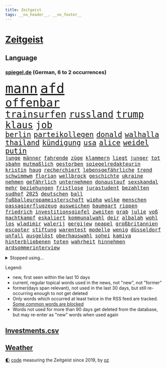 ```yaml
---
title: Zeitgeist
tags: __no_header__, __no_footer__
---
```


# [Zeitgeist](https://oliz.io/zeitgeist/)

## Language

<h3><a href="https://www.spiegel.de" target="_blank">spiegel.de</a> (German, 6 to 2 occurrences)</h3>
<p style="font-family:monospace">
<span style="font-size:32pt"><a href="news_links.html#mann" class="current">mann</a></span>
<span style="font-size:32pt"><a href="news_links.html#afd" class="current">afd</a></span>
<br>
<span style="font-size:27pt"><a href="news_links.html#offenbar" class="current">offenbar</a></span>
<br>
<span style="font-size:22pt"><a href="news_links.html#trainsurfen" class="new">trainsurfen</a></span>
<span style="font-size:22pt"><a href="news_links.html#russland" class="current">russland</a></span>
<span style="font-size:22pt"><a href="news_links.html#trump" class="current">trump</a></span>
<span style="font-size:22pt"><a href="news_links.html#klaus" class="current">klaus</a></span>
<span style="font-size:22pt"><a href="news_links.html#job" class="current">job</a></span>
<br>
<span style="font-size:17pt"><a href="news_links.html#berlin" class="current">berlin</a></span>
<span style="font-size:17pt"><a href="news_links.html#parteikollegen" class="current">parteikollegen</a></span>
<span style="font-size:17pt"><a href="news_links.html#donald" class="current">donald</a></span>
<span style="font-size:17pt"><a href="news_links.html#walhalla" class="new">walhalla</a></span>
<span style="font-size:17pt"><a href="news_links.html#thailand" class="current">thailand</a></span>
<span style="font-size:17pt"><a href="news_links.html#kündigung" class="current">kündigung</a></span>
<span style="font-size:17pt"><a href="news_links.html#usa" class="current">usa</a></span>
<span style="font-size:17pt"><a href="news_links.html#alice" class="current">alice</a></span>
<span style="font-size:17pt"><a href="news_links.html#weidel" class="current">weidel</a></span>
<span style="font-size:17pt"><a href="news_links.html#putin" class="current">putin</a></span>
<br>
<span style="font-size:12pt"><a href="news_links.html#junge" class="current">junge</a></span>
<span style="font-size:12pt"><a href="news_links.html#männer" class="current">männer</a></span>
<span style="font-size:12pt"><a href="news_links.html#fahrende" class="new">fahrende</a></span>
<span style="font-size:12pt"><a href="news_links.html#züge" class="current">züge</a></span>
<span style="font-size:12pt"><a href="news_links.html#klammern" class="new">klammern</a></span>
<span style="font-size:12pt"><a href="news_links.html#liegt" class="current">liegt</a></span>
<span style="font-size:12pt"><a href="news_links.html#junger" class="current">junger</a></span>
<span style="font-size:12pt"><a href="news_links.html#tot" class="current">tot</a></span>
<span style="font-size:12pt"><a href="news_links.html#sbahn" class="current">sbahn</a></span>
<span style="font-size:12pt"><a href="news_links.html#mutmaßlich" class="current">mutmaßlich</a></span>
<span style="font-size:12pt"><a href="news_links.html#gestorben" class="current">gestorben</a></span>
<span style="font-size:12pt"><a href="news_links.html#spiegelredakteurin" class="current">spiegelredakteurin</a></span>
<span style="font-size:12pt"><a href="news_links.html#kristin" class="new">kristin</a></span>
<span style="font-size:12pt"><a href="news_links.html#haug" class="new">haug</a></span>
<span style="font-size:12pt"><a href="news_links.html#recherchiert" class="current">recherchiert</a></span>
<span style="font-size:12pt"><a href="news_links.html#lebensgefährliche" class="current">lebensgefährliche</a></span>
<span style="font-size:12pt"><a href="news_links.html#trend" class="current">trend</a></span>
<span style="font-size:12pt"><a href="news_links.html#schwimmwm" class="new">schwimmwm</a></span>
<span style="font-size:12pt"><a href="news_links.html#florian" class="current">florian</a></span>
<span style="font-size:12pt"><a href="news_links.html#wellbrock" class="new">wellbrock</a></span>
<span style="font-size:12pt"><a href="news_links.html#geschichte" class="current">geschichte</a></span>
<span style="font-size:12pt"><a href="news_links.html#ukraine" class="current">ukraine</a></span>
<span style="font-size:12pt"><a href="news_links.html#nehmen" class="current">nehmen</a></span>
<span style="font-size:12pt"><a href="news_links.html#gefährlich" class="current">gefährlich</a></span>
<span style="font-size:12pt"><a href="news_links.html#unternehmen" class="current">unternehmen</a></span>
<span style="font-size:12pt"><a href="news_links.html#donaustauf" class="new">donaustauf</a></span>
<span style="font-size:12pt"><a href="news_links.html#sexskandal" class="new">sexskandal</a></span>
<span style="font-size:12pt"><a href="news_links.html#mehr" class="current">mehr</a></span>
<span style="font-size:12pt"><a href="news_links.html#beziehungen" class="current">beziehungen</a></span>
<span style="font-size:12pt"><a href="news_links.html#fristlose" class="new">fristlose</a></span>
<span style="font-size:12pt"><a href="news_links.html#jurastudent" class="new">jurastudent</a></span>
<span style="font-size:12pt"><a href="news_links.html#bezahlten" class="current">bezahlten</a></span>
<span style="font-size:12pt"><a href="news_links.html#sudhof" class="current">sudhof</a></span>
<span style="font-size:12pt"><a href="news_links.html#2025" class="current">2025</a></span>
<span style="font-size:12pt"><a href="news_links.html#deutschen" class="current">deutschen</a></span>
<span style="font-size:12pt"><a href="news_links.html#ball" class="current">ball</a></span>
<span style="font-size:12pt"><a href="news_links.html#fußballeuropameisterschaft" class="current">fußballeuropameisterschaft</a></span>
<span style="font-size:12pt"><a href="news_links.html#wipha" class="new">wipha</a></span>
<span style="font-size:12pt"><a href="news_links.html#wolke" class="new">wolke</a></span>
<span style="font-size:12pt"><a href="news_links.html#menschen" class="current">menschen</a></span>
<span style="font-size:12pt"><a href="news_links.html#passagierflugzeug" class="current">passagierflugzeug</a></span>
<span style="font-size:12pt"><a href="news_links.html#ausweichen" class="current">ausweichen</a></span>
<span style="font-size:12pt"><a href="news_links.html#baumgart" class="new">baumgart</a></span>
<span style="font-size:12pt"><a href="news_links.html#rippen" class="new">rippen</a></span>
<span style="font-size:12pt"><a href="news_links.html#friedrich" class="current">friedrich</a></span>
<span style="font-size:12pt"><a href="news_links.html#investitionsgipfel" class="new">investitionsgipfel</a></span>
<span style="font-size:12pt"><a href="news_links.html#zweiten" class="current">zweiten</a></span>
<span style="font-size:12pt"><a href="news_links.html#grab" class="current">grab</a></span>
<span style="font-size:12pt"><a href="news_links.html#julie" class="new">julie</a></span>
<span style="font-size:12pt"><a href="news_links.html#voß" class="current">voß</a></span>
<span style="font-size:12pt"><a href="news_links.html#machtkampf" class="current">machtkampf</a></span>
<span style="font-size:12pt"><a href="news_links.html#eskaliert" class="current">eskaliert</a></span>
<span style="font-size:12pt"><a href="news_links.html#kommunalwahl" class="current">kommunalwahl</a></span>
<span style="font-size:12pt"><a href="news_links.html#deir" class="new">deir</a></span>
<span style="font-size:12pt"><a href="news_links.html#albalah" class="new">albalah</a></span>
<span style="font-size:12pt"><a href="news_links.html#wohl" class="current">wohl</a></span>
<span style="font-size:12pt"><a href="news_links.html#los" class="current">los</a></span>
<span style="font-size:12pt"><a href="news_links.html#wladimir" class="current">wladimir</a></span>
<span style="font-size:12pt"><a href="news_links.html#walerij" class="new">walerij</a></span>
<span style="font-size:12pt"><a href="news_links.html#gergijew" class="new">gergijew</a></span>
<span style="font-size:12pt"><a href="news_links.html#neapel" class="current">neapel</a></span>
<span style="font-size:12pt"><a href="news_links.html#großbritannien" class="current">großbritannien</a></span>
<span style="font-size:12pt"><a href="news_links.html#escooter" class="current">escooter</a></span>
<span style="font-size:12pt"><a href="news_links.html#stiftung" class="current">stiftung</a></span>
<span style="font-size:12pt"><a href="news_links.html#warentest" class="current">warentest</a></span>
<span style="font-size:12pt"><a href="news_links.html#modelle" class="current">modelle</a></span>
<span style="font-size:12pt"><a href="news_links.html#wenig" class="current">wenig</a></span>
<span style="font-size:12pt"><a href="news_links.html#düsseldorf" class="current">düsseldorf</a></span>
<span style="font-size:12pt"><a href="news_links.html#unfall" class="current">unfall</a></span>
<span style="font-size:12pt"><a href="news_links.html#ausgelöst" class="current">ausgelöst</a></span>
<span style="font-size:12pt"><a href="news_links.html#oberhauswahl" class="new">oberhauswahl</a></span>
<span style="font-size:12pt"><a href="news_links.html#sohei" class="new">sohei</a></span>
<span style="font-size:12pt"><a href="news_links.html#kamiya" class="new">kamiya</a></span>
<span style="font-size:12pt"><a href="news_links.html#hinterbliebenen" class="current">hinterbliebenen</a></span>
<span style="font-size:12pt"><a href="news_links.html#toten" class="current">toten</a></span>
<span style="font-size:12pt"><a href="news_links.html#wahrheit" class="current">wahrheit</a></span>
<span style="font-size:12pt"><a href="news_links.html#hinnehmen" class="current">hinnehmen</a></span>
<span style="font-size:12pt"><a href="news_links.html#ardsommerinterview" class="new">ardsommerinterview</a></span>
</p>
<details>
<summary>Stopped using...</summary>
<p class="former" style="font-size:12pt">
steigende(1733) spiele(1732) vereinigten(1732) bereich(1731) bundesrepublik(1731) gefährlichen(1731) kommunen(1731) pandemie(1731) bundesliga(1730) entschuldigt(1730) kriminelle(1730) kriminellen(1730) kritische(1730) magdeburg(1730) statement(1730) 2016(1729) aufgefordert(1729) eins(1729) frankfurter(1729) gestoßen(1729) heftig(1729) investoren(1729) nein(1729) partner(1729) planeten(1729) rassismus(1729) sicherheitsbehörden(1729) vergeblich(1729) winter(1729) wirtschaftsminister(1729) afrika(1728) beruf(1728) debüt(1728) gesundheitsminister(1728) historiker(1728) illegalen(1728) innenministerium(1728) schalke(1728) teilnehmer(1728) babys(1727) bundesweit(1727) finanziell(1727) gestartet(1727) halle(1727) mengen(1727) studierenden(1727) umwelt(1727) überwinden(1727) 04(1726) abstimmen(1726) flugzeuge(1726) joachim(1726) mainz(1726) nazis(1726) remis(1726) all(1725) außen(1725) erinnerungen(1725) schildert(1725) vorschlag(1725) bitten(1724) bremen(1724) depressionen(1724) gelang(1724) schwerer(1724) tötete(1724) vertreter(1724) voraus(1724) öffnen(1724) verurteilte(1723) wahlen(1723) xi(1723) abgehört(1722) belgien(1722) bundespolizei(1722) dokumente(1722) letzter(1722) philipp(1722) präsentieren(1722) freiheitsstrafe(1721) gebe(1721) härter(1721) landesregierung(1721) passt(1721) strengere(1721) usbundesstaat(1721) träumen(1720) englische(1719) sinnvoll(1719) trennen(1719) bus(1718) rechts(1718) verbindung(1718) annalena(1717) baerbock(1717) brutal(1717) netzwerk(1717) super(1717) berater(1716) gekauft(1716) kürzlich(1716) lkw(1716) mörder(1716) verein(1716) 32(1715) entwickeln(1713) ägypten(1713) geschäftsführer(1711) änderungen(1711) skeptisch(1710) einsetzen(1709) gewinn(1709) konkrete(1709) pkw(1707) äußerte(1705) auflagen(1704) beitrag(1703) behalten(1702) heftiger(1700) landet(1700) automatisch(1699) gelandet(1698) hilfen(1698) provoziert(1697) nieder(1696) museum(1695) pleite(1695) freiwillig(1693) gefühl(1690) hinweis(1689) überfall(1686) zdf(1685) plattform(1678) westliche(1620) lehrerin(1599) durchbruch(1500) lehren(1491) ausbildung(1487) verbunden(1453) cup(1450) gesund(1434) nachspielzeit(1418) stehlen(1408) diebe(1395) mike(1391) ampelkoalition(1379) eingeführt(1365) kurze(1363) halbes(1356) sank(1305) verabschieden(1296) bat(1281) positiven(1243) betreibt(1231) rezession(1204) bewusst(1198) günstiger(1192) fox(1184) indem(1183) iii(1123) prompt(1115) newsletter(1103) grün(1102) toilette(1074) meloni(1063) medizin(1059) eingreifen(1035) spionage(1029) eingriff(1014) nationaltrainer(1010) auszeichnung(993) pjöngjang(992) kohl(991) billigt(973) lauter(950) kommentiert(948) berufseinstieg(931) traut(925) al(921) vorfälle(911) zufällig(910) aussieht(909) vorstand(905) verdächtigt(896) vorstandschef(893) chatgpt(885) leon(885) bremst(883) lauf(877) dennis(876) georgien(870) dfbpokal(866) ferrari(832) kollidiert(827) emotionen(823) höchststand(789) arabischen(788) diebstahl(784) zürich(779) neuwahlen(769) bekennt(764) kurzer(757) herkunft(752) warnungen(733) abends(732) flieger(725) schlimmer(718) froh(709) chancenlos(686) drehte(684) knie(683) körperliche(680) javier(667) dreht(663) karte(651) gearbeitet(647) rolf(647) kehrtwende(643) demokratischen(642) raumstation(633) veröffentlichung(632) versuche(630) handball(623) wagt(609) adam(600) wegfallen(599) manch(594) gestritten(590) unterschätzt(589) haftstrafen(583) produzent(579) sowohl(577) beleidigungen(570) stoffe(570) befand(568) heimischen(567) erschoss(563) usdollar(562) playoffs(559) machtwechsel(557) landung(555) teamkollegen(554) schritte(550) iss(549) verkünden(549) schumacher(539) audi(538) firmenchef(538) gesichtet(512) bunte(511) contest(510) eurovision(510) nationalsozialismus(509) harvey(508) gymnasium(506) fahndet(504) anerkennung(501) trick(501) glimpflich(496) jenseits(491) agenda(488) wütet(486) hochstapler(485) stewart(485) fing(480) planung(480) klettert(475) schnellste(473) kriegsführung(468) kürze(468) einbruch(455) unzulässig(451) oberster(444) breitet(443) figuren(442) handwerk(438) autobranche(435) bahnstrecke(434) telekom(433) besuchte(423) flüchtlingslager(419) sportlerinnen(419) positive(418) dänische(415) ignorieren(413) perfekt(413) beirut(411) fdppolitiker(406) verbrenneraus(405) 17jährige(401) flick(399) hansi(399) nachrichtenagentur(399) entwirft(398) happy(398) anfangs(390) laufbahn(390) litt(386) smith(385) /(381) geschäftsmann(381) indische(381) gesteuert(379) unzufrieden(379) gelebt(376) bürgerinnen(375) erlebnis(374) bleibe(372) hollywoodstars(370) zeug(370) schult(369) talent(368) baseball(365) verfügbar(364) rico(362) legende(361) entgehen(359) jährlich(358) anruf(357) spacex(357) verfehlt(356) erschüttern(352) rudert(352) übernahme(352) neudelhi(350) gesundheitliche(345) unsicherheit(340) öffentlicher(339) zögern(337) mobilisieren(335) görlitz(331) änderung(331) klimakonferenz(330) coronavirus(329) austausch(328) kriege(328) mittag(326) autokraten(325) georgia(322) konzernchef(319) versprach(317) ausgetauscht(316) amtes(308) begleiter(308) gianni(308) infantino(308) menschlichkeit(307) werder(306) 94(302) dc(300) geschaffen(300) öltanker(300) explodiert(299) zuständig(298) ralph(297) sc(296) wolfsburg(295) eingestuft(293) parteifreund(293) verbraucherzentrale(292) alex(290) gelangen(290) hofiert(289) februar(288) grundsätzlich(288) leipziger(286) milizen(281) übergibt(280) weshalb(278) absolute(276) na(276) prangert(276) werben(276) gewaltdelikten(275) hof(275) verwandten(274) brooklyn(273) offenheit(273) vertraute(272) eindringlich(265) beitragen(264) knochen(264) bewerber(262) wille(262) bemängelt(260) stanley(259) ansichten(258) verlief(256) maler(255) zunehmende(255) freiheiten(254) gesetzesänderung(254) amerikanischer(252) gebäuden(252) erkenntnissen(249) mitgeteilt(248) leere(245) soziologe(245) kontrollieren(244) lakers(241) zusammenstoß(239) jinping(238) milliardenhöhe(238) umgebracht(238) traditionell(233) weinstein(233) aufstand(232) puerto(232) überfallen(232) verspätet(228) jude(227) überführt(227) gavin(226) möchten(224) 92(223) amerikanern(222) young(222) report(221) anweisung(220) rüstung(219) niederlagen(218) oscars(217) zwingen(217) therapeuten(214) french(213) millionenhöhe(213) akuter(211) eingeschaltet(211) verzögerungen(211) birgt(210) rahmen(208) äußeres(206) intakt(205) geschmuggelt(204) content(202) manches(202) nachdenken(202) alleingang(200) bezieht(200) interner(200) reinen(200) rückkehrer(200) r(199) lasse(198) geheimdienstchef(197) mache(195) rekordzeit(193) unentschieden(193) messenger(192) absolut(191) 20jährigen(190) angeklagten(189) bedeckt(189) füllen(189) schattenflotte(189) starkes(189) winzige(189) emma(187) zähne(187) aktive(186) begnadigung(186) community(186) mehrjährigen(186) souveränität(185) friends(184) kapitulation(184) sportliche(184) selbstkritik(182) usunternehmen(182) verbreitete(182) stattgefunden(181) entsprechendes(180) wiedereinführung(180) durchsuchung(179) meiden(177) unvermittelt(177) klischee(176) beigelegt(175) dominieren(175) flugzeugabsturz(175) millionensumme(175) augenzeugen(174) hochtouren(174) neuaufstellung(174) grandjean(172) landesweite(171) verlässlich(171) tauchen(170) szenario(168) schauspielers(166) gegnerin(165) handschlag(164) übernommen(163) besseres(161) lieferten(161) scheine(161) aufgefallen(160) kleineren(160) abzuwenden(159) alonso(159) bedauert(159) bunny(159) xabi(159) wappnet(157) neunzigerjahre(156) plakate(155) weltregionen(155) newsom(154) protests(154) schockanrufen(154) station(154) verstecken(154) starship(153) event(152) manchem(152) zusammengeschlossen(152) sammelklage(151) introvertiert(150) transatlantische(149) quatsch(147) vorbereitungen(147) körperlich(146) puma(146) chirurg(145) dekret(145) ausweiten(144) boykottiert(144) ostdeutsche(144) luise(143) nähern(143) kreativen(142) organisieren(142) schärfer(142) aufwärts(141) beunruhigt(141) entwendet(141) handschellen(141) 242(140) chats(140) karten(140) motivierten(140) gecancelt(138) kräftemessen(138) umzusetzen(138) angehalten(136) furore(136) autofahren(135) urteilt(135) ärztinnen(135) autoritären(134) kanadischen(134) seriös(134) wassermassen(134) angemessen(133) vorkehrungen(133) wuppertal(131) kämpferisch(130) oper(130) schießerei(130) zugenommen(130) brown(128) experiment(128) sarkozy(128) waffensysteme(128) patzt(127) verschafft(127) auslandsgeheimdienst(126) buchung(126) absolvieren(125) geländewagen(125) gesundheitlicher(125) schöpfen(125) benutzt(124) fahrzeugen(124) rekonstruiert(124) #metoo(123) berges(123) entwickelten(123) sarscov2(123) beschießt(122) co₂emissionen(122) derby(122) influencern(122) ingebrigtsen(122) schockierte(122) 21jähriger(121) 64(121) umzug(121) wirtschaftsforscher(121) center(120) gleichnamigen(120) mitteln(120) unfreiwillig(119) unschuld(119) usvizepräsident(119) entschlossenheit(118) kassel(118) bundeskartellamt(117) christiane(117) karrierecoach(117) demokratischer(116) klo(116) traten(116) diplomat(115) entgegenkommen(115) vernichten(115) vodafone(115) überträgt(114) barbara(113) geht’s(113) rasche(113) schwangere(113) gestreikt(112) kommentaren(112) tvinterview(112) brandanschläge(111) zwischendurch(111) bär(110) clevere(110) britisches(109) muslime(109) schwächt(109) umwelthilfe(109) autonome(107) no(107) ifo(106) inspirieren(106) vorzubeugen(106) widersprechen(106) altmeister(105) beendigung(105) haifa(105) bemerkungen(104) zielt(104) galatasaray(103) kürzer(103) long(103) millionenmetropole(103) abor(102) fadenkreuz(102) mumbai(102) neil(102) theatermacher(102) tynna(102) oman(100) rückendeckung(100) fred(99) usfirmen(99) connor(98) kretschmann(98) lithium(98) umweltschützer(98) musikgeschichte(97) nationalgarde(97) flüsse(96) heming(96) kristi(96) noem(96) schürt(96) vorgeschmack(96) willis(96) anomalie(95) euaußenminister(95) glaubten(95) unterliegen(95) wassermangel(95) gewünscht(94) großmächte(94) lebenslangen(94) mclaren(93) visum(93) bauarbeiter(92) befehl(92) bezug(92) fortschritt(92) unwettern(92) ausweisung(91) cincinnati(91) konstantin(91) kriterien(91) pet(91) schmäht(91) verfassungsfeindliche(91) 2600(90) bonner(90) covid(90) diplomatin(90) leif(90) sander(90) synagoge(90) tennessee(90) überraschungsangriff(90) anzuschließen(89) brennstoffe(89) einschränken(89) vorlegen(89) begraben(88) benennen(88) fußballnationalmannschaft(88) kampfhandlungen(88) stellplätze(88) vermisster(88) entfachen(87) erzfeinden(87) michigan(87) spiegelmitarbeiterin(87) stützpunkte(87) glücklichsten(86) kriminalpolizei(86) sprengkörper(86) fluggesellschaften(85) memoiren(85) mordverdachts(85) nehmendes(85) verursachen(85) wanken(85) alabama(84) bösen(84) halsband(84) kostbaren(84) psychologische(84) schwimmerin(84) desideriuserasmusstiftung(83) erika(83) formel1fahrer(83) juliane(83) nötigen(83) steinbach(83) tourismus(83) urteilte(83) wehrpflichtdebatte(83) 25jährigen(82) actionfilm(82) geschosse(82) immobilienpreise(82) löffler(82) staatsfernsehen(82) tuchel(82) bassist(81) diskret(81) fremdeln(81) jusochef(81) lavaströme(81) milo(81) türmer(81) ungeeigneten(81) carrie(80) eliteuni(80) geweigert(80) minnesota(80) rechtliche(80) tötungsdelikt(80) beschmierte(79) bundesaußenminister(79) entschädigen(79) färbung(79) josephine(79) seltenheit(79) verunsichern(79) brannten(78) fossilen(78) funkstille(78) goldene(78) margot(78) traurige(78) weitaus(78) wirtschaftsvertreter(78) zusätzliches(78) abzusehen(77) ana(77) angezettelt(77) brocken(77) eukorruptionsbekämpfung(77) funktion(77) glänzt(77) reptilien(77) schwangerer(77) titeln(77) villingenschwenningen(77) vorfahrt(77) airbus(76) domina(76) eingesetzte(76) herrschte(76) musterung(76) ndr(76) paläontologen(76) raumfahrtmission(76) kamikazedrohnen(75) müllsäcken(75) sprengt(75) stalker(75) storniert(75) überragende(75) arminia(74) friedländer(74) genf(74) schrecklich(74) schwerwiegende(74) würdigen(74) ambitionierten(73) biologen(73) bombendrohung(73) coman(73) eufinanzierung(73) korruptionsvorwürfe(73) mächte(73) ungesundes(73) ämtern(73) kleinem(72) lies(72) stürmte(72) wall(72) ölkonzern(72) einstellt(71) graben(71) kalifornische(71) reicher(71) schmeißt(71) sozialdemokratie(71) ungleich(71) führungswechsel(70) movie(70) nintendo(70) nordirland(70) summen(70) switch(70) teenagerin(70) ticketkauf(70) wahlheimat(70) überragenden(70) 25000(69) argentinischen(69) besorgniserregende(69) eintrittspreise(69) information(69) israelischem(69) trumpprotest(69) archäologie(68) eilverfahren(68) jusos(68) jüdinnen(68) nahostexperte(68) pforzheim(68) tatkräftiger(68) usfans(68) varianten(68) ausgeglichen(67) bange(67) explodierte(67) feiertage(67) nhl(67) verpflichtung(67) zahnarztpraxis(67) golfstaaten(66) menendez(66) radikalisierte(66) vorgarten(66) werfer(66) zombies(66) beschäftigung(65) eingestürzt(65) freigeistin(65) heider(65) aufgeschoben(64) biologische(64) freihandel(64) hubschrauberabsturz(64) israelgazakonflikt(64) operationen(64) spätere(64) unruhen(64) lgbtq+community(63) teevs(63) zurückhaltung(63) 21jährigen(62) beschränkt(62) flüchtig(62) informieren(62) jobcenter(62) millionenschaden(62) motorisierten(62) mühe(62) verzweifelte(62) attentäter(61) bndchef(61) bruno(61) cyberkriminalität(61) erkenntnis(61) fotograf(61) horrende(61) missfallen(61) puzzle(61) emirate(60) zulässt(60) gouverneurs(59) jahrelange(59) kriegstüchtigkeit(59) laute(59) lebzeiten(59) transrechte(59) tue(59) diskriminierung(58) sauberes(58) usbundesgericht(58) usheimatschutzministerin(58) fischen(57) gebaute(57) herstellen(57) kaisers(57) magnetangler(57) reiseplanung(57) ärmeren(57) beschwichtigen(56) deep(55) götze(55) scharfen(55) victoria(55) werks(55) betonte(54) bundesbürger(54) filmstar(54) holten(54) mittelständische(54) pistole(54) gefesselt(53) raste(53) schiefläuft(53) trainerlegende(53) verbiete(53) bestechlichkeit(52) cecilia(52) künstlers(52) ussport(52) fertigt(51) heikle(51) run(51) videoaufnahmen(51) anlage(50) carey(50) feindlich(50) mariah(50) usexperten(50) enthüllung(49) euparlaments(49) iranischem(49) mumie(49) nogos(49) spdmitglieder(49) windet(49) zückt(49) hassnachrichten(48) immunität(48) jeremy(48) partygäste(48) renner(48) republikanisch(48) verlockenden(48) wichtigstem(48) angstgegner(47) bestände(47) fang(47) jugendschutz(47) manifest(47) messerstichen(47) plätzen(47) unterlag(47) verpassten(47) zurückkommen(47) überdurchschnittlich(47) orientierung(46) unbrauchbar(46) wohnt(46) bewerben(45) hinunter(45) mythen(45) rängen(45) klares(44) nordirische(44) summer(44) vorsatz(44) indischer(43) ohio(43) rügen(43) schwaches(43) zwischenzeitlich(43) anblick(42) eingemischt(42) historikerin(42) küchentricks(42) lehrerverband(42) natasha(42) reine(42) unangenehme(42) xatar(42) 430(41) erneuter(41) gemischte(41) moscheen(41) museen(41) attackierte(40) boys(40) championsleaguefinale(40) gravierenden(40) jen(40) parlamentarischer(40) verstopft(40) abgestürzte(39) dilemma(39) großangriff(39) militärparade(39) mühsamer(39) nachzahlung(39) spdbundestagsfraktion(39) weiblicher(39) holocaustüberlebenden(38) pacino(38) persischen(38) symbolpolitik(38) wiederholen(38) überschwänglich(38) übliche(38) hebel(37) madonna(37) militärshow(37) religiöser(37) unverhofft(37) ballett(36) förderer(36) großstädter(36) kontra(36) mossad(36) pianist(36) prüfbericht(36) rain(36) überfordert(36) abwesenheit(35) cruise(35) internetzugang(35) musikproduzenten(35) 1982(34) atomdeal(34) aufhebung(34) aufregende(34) erinnerungskultur(34) frauenquote(34) funktionären(34) golfregion(34) handelsdeal(34) konsolen(34) kryptobörse(34) mentalen(34) musikvideo(34) scherz(34) steuerausfälle(34) fiennes(33) gipfeltreffen(33) hohenzollern(33) kunde(33) merklich(33) militäroperation(33) millionär(33) nehme(33) reddit(33) zwischenstopp(33) antisemitisch(32) beatmet(32) breitbeinig(32) prostatakrebs(32) sommerfest(32) stocker(32) untersagen(32) weihnachtsmarkt(32) öffentliches(32) gehör(31) lufthansamaschine(31) mittelstaedt(31) nahostreise(31) notz(31) skulptur(31) supertalent(31) wochenlangen(31) 17jährigen(30) abtreibung(30) bruyne(30) eingeschlagen(30) geldtransporter(30) massen(30) optimismus(30) selbstverständlichkeit(30) technikabhängigkeit(30) einwanderungspolitik(29) formel1rennen(29) heilig(29) herausgegeben(29) leib(29) staatsdiener(29) thore(29) ussänger(29) covert(28) doreen(28) fifaboss(28) g7gipfel(28) heimturnier(28) läge(28) machtübernahme(28) opferzahlen(28) prominenz(28) registriert(28) schlüssel(28) stagnation(28) wespen(28) wärmepumpe(28) beeindruckend(27) beklagte(27) dbbteam(27) eindeutigen(27) horrorfilm(27) mitgründer(27) sabally(27) satou(27) trumpfamilie(27) verzweifeln(27) ausgewählt(26) entsendet(26) fußballlegende(26) ideologisch(26) interessent(26) sterbehilfe(26) überschaubar(26) bundesrichterin(25) erkauft(25) ey(25) follower(25) geldgeber(25) stadium(25) tennisstars(25) dulden(24) esstisch(24) koblenz(24) kran(24) vatertag(24) wutausbruch(24) behinderung(23) vorzeitigen(23) wetteraufzeichnungen(23) 86(22) bundesverband(22) führer(22) heizte(22) impfen(22) impfung(22) kaliforniens(22) motivierter(22) rückruf(22) strafprozess(22) airways(21) mails(21) ausgebaut(20) brettspiele(20) chiquita(20) coco(20) gauff(20) innenverteidiger(20) notlanden(20) selbstbestimmung(20) verfasser(20) bergrutsch(19) immobilie(19) kriegsverlauf(19) ssc(19) teilchen(19) torjäger(19) aufgebe(18) bundesligaprofi(18) fußballbundesligist(18) lehre(18) life(18) pinsel(18) abgefeuerten(17) beruflich(17) krönt(17) unzulässige(17) überziehen(17) abu(16) ausbreiten(16) deflation(16) forschungsgruppe(16) slapp(16) verteilzentrums(16) walaa(16) 11000(15) auslaufenden(15) eingang(15) erhoffen(15) exilcampus(15) hübsch(15) umweltfreundliche(15) unglaublichen(15) weltklasse(15) 1200(14) 55jährige(14) abfälle(14) gejagt(14) horten(14) länderchefs(14) meere(14) nigeria(14) slowakei(14) vorbeugen(14) wealth(14) zugbegleiter(14) exfreund(13) hartenstein(13) hilfsgüterausgabe(13) isaiah(13) junioren(13) migrationsgeschichte(13) umweltminister(13) unbestimmte(13) warnschuss(13) erzfeind(12) grunde(12) ikkimel(12) jon(12) palästinenserstaat(12) segelboot(12) wovon(12) zweistaatenlösung(12) bezüge(11) gegenzug(11) glänzte(11) mindestalter(11) sichtbaren(11) trinkt(11) urteilen(11) ächzen(11)
</p>
</details>
<p>Legend:
<ul>
<li><span class="new">new</span>, first seen within the last 10 days</li>
<li><span class="current">current</span>, regular topical words used in the news, not "new", not "former"</li>
<li><span class="former">former(days span relevant)</span>, not used in the last 30 days, but still re-occurring enough to not get deleted</li>
<li>Only words which occurred at least twice in the RSS feed are tracked. <a href="language/filters.py">Some common words are blocked</a></li>
<li>Words not used for more than 90 days get deleted from the database, but may re-enter as "new" words when used again</li>
</ul>
</p>

## [Investments](investments.html)[.csv](investments.csv)

## [Weather](weather.html)

<footer>
<a href="javascript:toggleTheme()" class="nav">🌓</a>
<a href="https://github.com/ooz/zeitgeist">code</a> measuring the Zeitgeist since 2019, by <a href="https://oliz.io">oz</a>
</footer>
